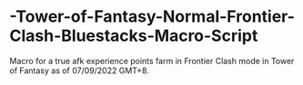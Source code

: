 # -Tower-of-Fantasy-Normal-Frontier-Clash-Bluestacks-Macro-Script
Macro for a true afk experience points farm in Frontier Clash mode in Tower of Fantasy as of 07/09/2022 GMT+8.
